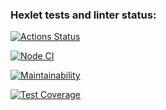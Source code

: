 ### Hexlet tests and linter status:
[![Actions Status](https://github.com/cfyz7/frontend-project-46/workflows/hexlet-check/badge.svg)](https://github.com/cfyz7/frontend-project-46/actions)

[![Node CI](https://github.com/cfyz7/frontend-project-46/actions/workflows/myCI.yml/badge.svg)](https://github.com/cfyz7/frontend-project-46/actions/workflows/myCI.yml)

[![Maintainability](https://api.codeclimate.com/v1/badges/03ff60f154c302c88be1/maintainability)](https://codeclimate.com/github/cfyz7/frontend-project-46/maintainability)

[![Test Coverage](https://api.codeclimate.com/v1/badges/03ff60f154c302c88be1/test_coverage)](https://codeclimate.com/github/cfyz7/frontend-project-46/test_coverage)
